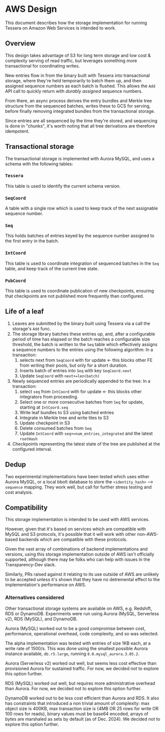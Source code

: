 # AWS Design

This document describes how the storage implementation for running Tessera on Amazon Web Services
is intended to work.

## Overview

This design takes advantage of S3 for long term storage and low cost & complexity serving of read traffic,
but leverages something more transactional for coordinating writes.

New entries flow in from the binary built with Tessera into transactional storage, where they're held
temporarily to batch them up, and then assigned sequence numbers as each batch is flushed.
This allows the `Add` API call to quickly return with *durably assigned* sequence numbers.

From there, an async process derives the entry bundles and Merkle tree structure from the sequenced batches,
writes these to GCS for serving, before finally removing integrated bundles from the transactional storage.

Since entries are all sequenced by the time they're stored, and sequencing is done in "chunks", it's worth
noting that all tree derivations are therefore idempotent.

## Transactional storage

The transactional storage is implemented with Aurora MySQL, and uses a schema with the following tables:

### `Tessera`
This table is used to identify the current schema version.

### `SeqCoord`
A table with a single row which is used to keep track of the next assignable sequence number.

### `Seq`
This holds batches of entries keyed by the sequence number assigned to the first entry in the batch.

### `IntCoord`
This table is used to coordinate integration of sequenced batches in the `Seq` table, and keep track of the current tree state.

### `PubCoord`
This table is used to coordinate publication of new checkpoints, ensuring that checkpoints are not published
more frequently than configured.

## Life of a leaf

1. Leaves are submitted by the binary built using Tessera via a call the storage's `Add` func.
1. The storage library batches these entries up, and, after a configurable period of time has elapsed
   or the batch reaches a configurable size threshold, the batch is written to the `Seq` table which effectively
   assigns a sequence numbers to the entries using the following algorithm:
   In a transaction:
   1. selects next from `SeqCoord` with for update ← this blocks other FE from writing their pools, but only for a short duration.
   1. Inserts batch of entries into `Seq` with key `SeqCoord.next`
   1. Update `SeqCoord` with `next+=len(batch)`
1. Newly sequenced entries are periodically appended to the tree:
   In a transaction:
   1. select `seq` from `IntCoord` with for update ← this blocks other integrators from proceeding.
   1. Select one or more consecutive batches from `Seq` for update, starting at `IntCoord.seq`
   1. Write leaf bundles to S3 using batched entries
   1. Integrate in Merkle tree and write tiles to S3
   1. Update checkpoint in S3
   1. Delete consumed batches from `Seq`
   1. Update `IntCoord` with `seq+=num_entries_integrated` and the latest `rootHash`
1. Checkpoints representing the latest state of the tree are published at the configured interval.

## Dedup

Two experimental implementations have been tested which uses either Aurora MySQL,
or a local bbolt database to store the `<identity_hash>` --> `sequence` mapping.
They work well, but call for further stress testing and cost analysis.

## Compatibility

This storage implementation is intended to be used with AWS services.

However, given that it's based on services which are compatible with MySQL and
S3 protocols, it's possible that it will work with other non-AWS-based backends
which are compatible with these protocols.

Given the vast array of combinations of backend implementations and versions,
using this storage implementation outside of AWS isn't officially supported, although
there may be folks who can help with issues in the Transparency-Dev slack.

Similarly, PRs raised against it relating to its use outside of AWS are unlikely to 
be accepted unless it's shown that they have no detremental effect to the implementation's
performance on AWS.

### Alternatives considered

Other transactional storage systems are available on AWS, e.g. Redshift, RDS or
DynamoDB. Experiments were run using Aurora (MySQL, Serverless v2), RDS (MySQL),
and DynamoDB.

Aurora (MySQL) worked out to be a good compromise between cost, performance,
operational overhead, code complexity, and so was selected.

The alpha implementation was tested with entries of size 1KB each, at a write
rate of 1500/s. This was done using the smallest possible Aurora instance
available, `db.r5.large`, running `8.0.mysql_aurora.3.05.2`.

Aurora (Serverless v2) worked out well, but seems less cost effective than
provisioned Aurora for sustained traffic. For now, we decided not to explore this option further.

RDS (MySQL) worked out well, but requires more administrative overhead than
Aurora. For now, we decided not to explore this option further. 

DynamoDB worked out to be less cost efficient than Aurora and RDS. It also has
constraints that introduced a non trivial amount of complexity: max object size
is 400KB,  max transaction size is {4MB OR 25 rows for write OR 100 rows for
reads}, binary values must be base64 encoded, arrays of bytes are marshaled as
sets by default (as of Dec. 2024). We decided not to explore this option further.
